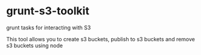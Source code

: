 # grunt-s3-toolkit
grunt tasks for interacting with S3

This tool allows you to create s3 buckets, publish to s3 buckets and remove s3 buckets using node
